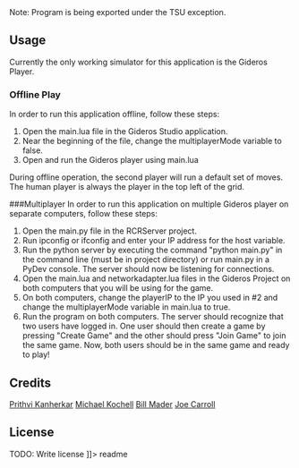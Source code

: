 <snippet>
  <content><![CDATA[
# ${1:Run Coder Run}
This is a senior capstone project for RHIT written by Prithvi Kanherkar, Michael Kochell, Bill Mader and Joe Carroll.

Note: Program is being exported under the TSU exception.
## Usage
Currently the only working simulator for this application is the Gideros Player. 

### Offline Play
In order to run this application offline, follow these steps: 

1. Open the main.lua file in the Gideros Studio application.
2. Near the beginning of the file, change the multiplayerMode variable to false.
3. Open and run the Gideros player using main.lua

During offline operation, the second player will run a default set of moves. The human player is always the player in the top left of the grid.

###Multiplayer
In order to run this application on multiple Gideros player on separate computers, follow these steps:

1. Open the main.py file in the RCRServer project.
2. Run ipconfig or ifconfig and enter your IP address for the host variable.
3. Run the python server by executing the command "python main.py" in the command line (must be in project directory) or run main.py in a PyDev console. The server should now be listening for connections.
4. Open the main.lua and networkadapter.lua files in the Gideros Project on both computers that you will be using for the game.
5. On both computers, change the playerIP to the IP you used in #2 and change the multiplayerMode variable in main.lua to true.
6. Run the program on both computers. The server should recognize that two users have logged in. One user should then create a game by pressing "Create Game" and the other should press "Join Game" to join the same game. Now, both users should be in the same game and ready to play!

## Credits
[Prithvi Kanherkar](https://www.github.com/pkanher617)
[Michael Kochell](https://www.github.com/mickmister)
[Bill Mader](https://www.github.com/Bill-Mader)
[Joe Carroll](https://www.github.com/Geosef)

## License
TODO: Write license
]]></content>
  <tabTrigger>readme</tabTrigger>
</snippet>
